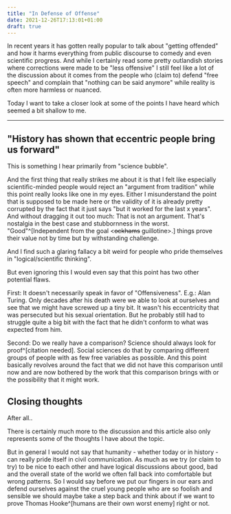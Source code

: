 ```yaml
---
title: "In Defense of Offense"
date: 2021-12-26T17:13:01+01:00
draft: true
---
```


In recent years it has gotten really popular to talk about "getting offended" and how it harms everything from public discourse to comedy and even scientific progress.
And while I certainly read some pretty outlandish stories where corrections were made to be "less offensive" I still feel like a lot of the discussion about it comes from the people who (claim to) defend "free speech" and complain that "nothing can be said anymore" while reality is often more harmless or nuanced.

Today I want to take a closer look at some of the points I have heard which seemed a bit shallow to me.

---

## "History has shown that eccentric people bring us forward"

This is something I hear primarily from "science bubble".

And the first thing that really strikes me about it is that I felt like especially scientific-minded people would reject an "argument from tradition" while this point really looks like one in my eyes.
Either I misunderstand the point that is supposed to be made here or the validity of it is already pretty corrupted by the fact that it just says "but it worked for the last x years".
And without dragging it out too much: That is not an argument. That's nostalgia in the best case and stubbornness in the worst. "Good"^[Independent from the goal <~~ockhams~~ guillotine>.] things prove their value not by time but by withstanding challenge.

And I find such a glaring fallacy a bit weird for people who pride themselves in "logical/scientific thinking".

But even ignoring this I would even say that this point has two other potential flaws.

First: It doesn't necessarily speak in favor of "Offensiveness".
E.g.: Alan Turing. Only decades after his death were we able to look at ourselves and see that we might have screwed up a tiny bit.
It wasn't his eccentricity that was persecuted but his sexual orientation.
But he probably still had to struggle quite a big bit with the fact that he didn't conform to what was expected from him.

<!-- And if we already go ahead and compare offense and being offended. Alan Turing would have desperately needed the people that are put off as "too sensible" today because of his sexual orientation.-->


Second: Do we really have a comparison?
Science should always look for proof^[citation needed]. Social sciences do that by comparing different groups of people with as few free variables as possible.
And this point basically revolves around the fact that we did not have this comparison until now and are now bothered by the work that this comparison brings with or the possibility that it might work.

## Closing thoughts

After all..

There is certainly much more to the discussion and this article also only represents some of the thoughts I have about the topic.

But in general I would not say that humanity - whether today or in history - can really pride itself in civil communication.
As much as we try (or claim to try) to be nice to each other and have logical discussions about good, bad and the overall state of the world we often fall back into comfortable but wrong patterns.
So I would say before we put our fingers in our ears and defend ourselves against the cruel young people who are so foolish and sensible we should maybe take a step back and think about if we want to prove Thomas Hooke^[humans are their own worst enemy] right or not.

